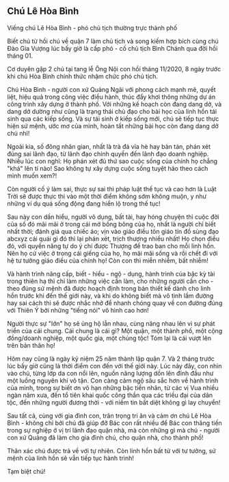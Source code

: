 ## Chú Lê Hòa Bình

Viếng chú Lê Hòa Bình - phó chủ tịch thường trực thành phố

Biết chú từ hồi chú về quận 7 làm chủ tịch và song kiếm hợp bích cùng chú Đào Gia Vượng lúc bấy giờ là cấp phó - cố chủ tịch Bình Chánh qua đời hồi tháng 01.

Cơ duyên gặp 2 chú tại tang lễ Ông Nội con hồi tháng 11/2020, 8 ngày trước khi chú Hòa Bình chính thức nhậm chức phó chủ tịch.

Chú Hòa Bình - người con xứ Quảng Ngãi với phong cách mạnh mẽ, quyết liệt, hiệu quả trong công việc điều hành, thúc đẩy khơi thông những dự án công trình xây dựng ở thành phố. Với những kế hoạch còn đang dang dở, và dang dở dường như cũng là trạng thái chủ đạo cho bài học của linh hồn tái sinh qua các kiếp sống. Và sự tái sinh ở kiếp sống mới, chú sẽ tiếp tục thực hiện sứ mệnh, ước mơ của mình, hoàn tất những bài học còn đang dang dở chú nhỉ!

Ngoài kia, số đông nhân gian, nhất là trà đá vỉa hè hay bàn tán, phán xét đúng sai lãnh đạo, từ lãnh đạo chính quyền đến lãnh đạo doanh nghiệp. Nhiều lúc con nghĩ: Họ phán xét đủ thứ sao cuộc sống của chính họ chẳng "khá" lên tí nào! Sao không tự xây dựng cuộc sống tuyệt hảo theo cách mình muốn xem?! 

Còn người cố ý làm sai, thực sự sai thì pháp luật thế tục và cao hơn là Luật Trời sẽ được thực thi vào một thời điểm không sớm không muộn, y như những ví dụ quá sống động đang hiển lộ trong thế tục!

Sau này con dần hiểu, người vô dụng, bất tài, hay hóng chuyện thì cuộc đời của số đó mãi mãi ở trong cái mớ bồng bông của họ, nhất là người chỉ biết nhất thời; đánh giá qua chiếc áo; vịn vào giáo điều tôn giáo tín đồ sùng đạo abcxyz cái quái gì đó thì lại phán xét, trịch thượng nhiều nhất! Họ chọn điều đó, với quyền năng tự do ý chí được Thượng đế trao ban cho mỗi linh hồn. Nên họ cứ việc ở trong cái giếng của họ, họ mãi mãi sống và rồi chết đi với hệ tư tưởng giáo điều của chính họ! Còn con thì miễn nhiễm, bất nhiễm!

Và hành trình nâng cấp, biết - hiểu - ngộ - dụng, hành trình của bậc kỳ tài trong thiên hạ thì chỉ làm những việc cần làm, cho những người cần cho - theo đúng sứ mệnh đã được hoạch định trong bản thiết kế dành cho linh hồn trước khi đến thế giới này, và khi do không biết mà vô tình lầm đường hay sai cách thì sẽ được nhắc nhở để nhanh chóng quay về con đường đúng với Thiên Ý bởi những "tiếng nói" vô hình cao hơn! 
 
Người thực sự "lớn" họ sẽ ủng hộ lẫn nhau, cùng nâng nhau lên vì sự phát triển của cái chung. Cái chung là cái gì? Một quận, một thành phố, một cộng đồng/doanh nghiệp, một quốc gia, một chủng tộc! Tóm lại là cái vượt lên trên bản thân họ! 

Hôm nay cũng là ngày kỷ niệm 25 năm thành lập quận 7. Và 2 tháng trước lúc bấy giờ cũng là thời điểm con đến với thế giới này. Lúc này đây, con nhìn vào chú, từng lớp da con nổi lên, nguồn năng lượng dồn lên đỉnh đầu như một luồng nguyên khí vô tận. Con càng cảm ngộ sâu sắc hơn về hành trình của mình, trong sự biết ơn vô hạn những bậc tiền nhân, từ các vị Vua nhiều ngàn năm xưa, đến tổ tiên khai quốc công thần qua các triều đại của dân tộc, đến những người đương thời - với niềm tin bất diệt không gì lay chuyển!

Sau tất cả, cùng với gia đình con, trân trọng tri ân và cảm ơn chú Lê Hòa Bình - không chỉ bởi chú đã giúp đỡ Bác con rất nhiều để Bác con thăng tiến trong sự nghiệp ở vị trí lãnh đạo quận nhà, mà còn những gì mà chú - người con xứ Quảng đã làm cho gia đình chú, cho quận nhà, cho thành phố!

Thân xác chú được trả về với tự nhiên. Còn linh hồn bất tử với tư tưởng, sứ mệnh của linh hồn sẽ vẫn tiếp tục hành trình! 

Tạm biệt chú!